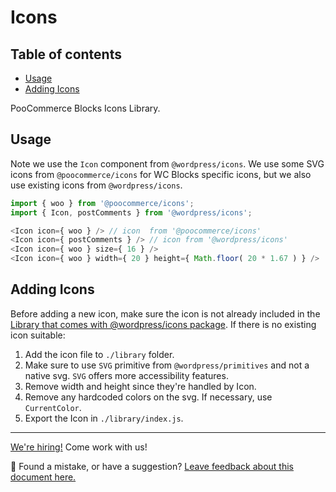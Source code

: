 # Icons <!-- omit in toc -->

## Table of contents <!-- omit in toc -->

-   [Usage](#usage)
-   [Adding Icons](#adding-icons)

PooCommerce Blocks Icons Library.

## Usage

Note we use the `Icon` component from `@wordpress/icons`. We use some SVG icons from `@poocommerce/icons` for WC Blocks specific icons, but we also use existing icons from `@wordpress/icons`.

```js
import { woo } from '@poocommerce/icons';
import { Icon, postComments } from '@wordpress/icons';

<Icon icon={ woo } /> // icon  from '@poocommerce/icons'
<Icon icon={ postComments } /> // icon from '@wordpress/icons'
<Icon icon={ woo } size={ 16 } />
<Icon icon={ woo } width={ 20 } height={ Math.floor( 20 * 1.67 ) } />
```

## Adding Icons

Before adding a new icon, make sure the icon is not already included in the [Library that comes with @wordpress/icons package](https://wordpress.github.io/gutenberg/?path=/story/icons-icon--library). If there is no existing icon suitable:

1. Add the icon file to `./library` folder.
2. Make sure to use `SVG` primitive from `@wordpress/primitives` and not a native svg. `SVG` offers more accessibility features.
3. Remove width and height since they're handled by Icon.
4. Remove any hardcoded colors on the svg. If necessary, use `CurrentColor`.
5. Export the Icon in `./library/index.js`.

<!-- FEEDBACK -->

---

[We're hiring!](https://poocommerce.com/careers/) Come work with us!

🐞 Found a mistake, or have a suggestion? [Leave feedback about this document here.](https://github.com/poocommerce/poocommerce/issues/new?assignees=&labels=type%3A+documentation&template=suggestion-for-documentation-improvement-correction.md&title=Feedback%20on%20./docs/README.md)

<!-- /FEEDBACK -->
